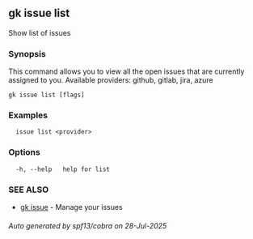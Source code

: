 ## gk issue list

Show list of issues

### Synopsis


  This command allows you to view all the open issues that are currently assigned to you. Available providers: github, gitlab, jira, azure


```
gk issue list [flags]
```

### Examples

```
  issue list <provider>
```

### Options

```
  -h, --help   help for list
```

### SEE ALSO

* [gk issue](gk_issue.md)	 - Manage your issues

###### Auto generated by spf13/cobra on 28-Jul-2025
